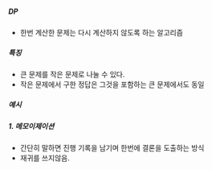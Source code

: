 ##### DP
- 한번 계산한 문제는 다시 계산하지 않도록 하는 알고리즘

##### 특징
- 큰 문제를 작은 문제로 나눌 수 있다.
- 작은 문제에서 구한 정답은 그것을 포함하는 큰 문제에서도 동일

##### 예시
##### 1. 메모이제이션
- 간단히 말하면 진행 기록을 남기며 한번에 결론을 도출하는 방식
- 재귀를 쓰지않음. 